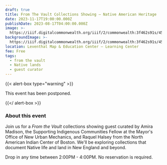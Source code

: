 ```yaml
---
draft: true
title: From The Vault Collections Showing — Native American Heritage
date: 2023-11-17T19:00:00.000Z
publishDate: 2023-08-17T04:00:00.000Z
image: >-
  https://iiif.digitalcommonwealth.org/iiif/2/commonwealth:3f462s91s/4503,4787,1962,776/,1200/0/default.jpg
backgroundImage: >-
  https://iiif.digitalcommonwealth.org/iiif/2/commonwealth:3f462s91s/4503,4787,1962,776/,1200/0/default.jpg
location: Leventhal Map & Education Center – Learning Center
fee: Free
tags:
  - from the vault
  - Native lands
  - guest curator
---
```


{{< alert-box type="warning" >}}

This event has been postponed.

{{</ alert-box >}}

### About this event

Join us for a *From the Vault* collections showing guest curated by Amira Madison, the Supporting Indigenous Communities Fellow at the Mayor's Office of New Urban Mechanics, and Raquel Halsey from the North American Indian Center of Boston. We'll be exploring collections that document Native life and land in New England and beyond.

Drop in any time between 2:00PM - 4:00PM. No reservation is required.
